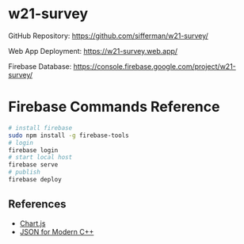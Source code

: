 
<!-- README.md -->

# w21-survey

GitHub Repository: <https://github.com/sifferman/w21-survey/>

Web App Deployment: <https://w21-survey.web.app/>

Firebase Database: <https://console.firebase.google.com/project/w21-survey/>

# Firebase Commands Reference

```bash
# install firebase
sudo npm install -g firebase-tools
# login
firebase login
# start local host
firebase serve
# publish
firebase deploy
```

## References

* [Chart.js](https://www.chartjs.org/)
* [JSON for Modern C++](https://json.nlohmann.me/)
